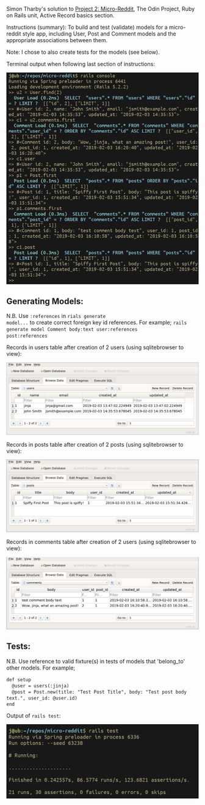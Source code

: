 Simon Tharby's solution to [Project 2: Micro-Reddit](https://www.theodinproject.com/courses/ruby-on-rails/lessons/building-with-active-record-ruby-on-rails?ref=lnav), The Odin Project, Ruby on Rails unit, Active Record basics section.

Instructions (summary): To build and test (validate) models for a micro-reddit style app, including User, Post and Comment models and the appropriate associations between them.

Note: I chose to also create tests for the models (see below).

Terminal output when following last section of instructions:

![console.png](app/assets/images/console.png)

## Generating Models:

N.B. Use <code><model>:references</code> in <code>rials generate model...</code> to create correct foreign key id references. For example; <code>rails generate model Comment body:text user:references post:references</code>

Records in users table after creation of 2 users (using sqlitebrowser to view):

![users.png](app/assets/images/users.png)

Records in posts table after creation of 2 posts (using sqlitebrowser to view):

![posts.png](app/assets/images/posts.png)

Records in comments table after creation of 2 users (using sqlitebrowser to view):

![comments.png](app/assets/images/comments.png)

## Tests:

N.B. Use reference to valid fixture(s) in tests of models that 'belong_to' other models. For example;
```text
def setup
  @user = users(:jinja)
  @post = Post.new(title: "Test Post Title", body: "Test post body text.", user_id: @user.id)
end
```

Output of <code>rails test</code>:

![tests.png](app/assets/images/tests.png)
